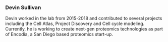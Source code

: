 ### Devin Sullivan

Devin worked in the lab from 2015-2018 and contributed to several projects including the Cell Atlas, Project Discovery and Cell cycle modeling. Currently, he is working to create next-gen proteomics technologies as part of Encodia, a San Diego based proteomics start-up. 



